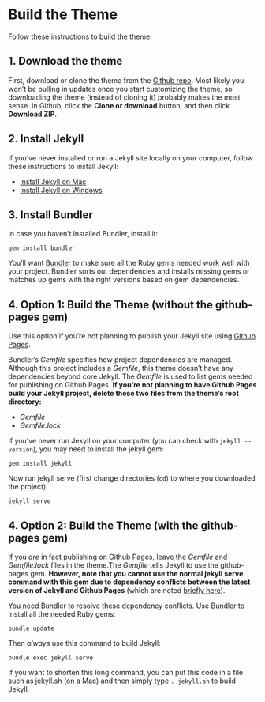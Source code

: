 <h1 id="title1">Build the Theme</h1>

Follow these instructions to build the theme.

<h2 id="title2">1. Download the theme</h2>

First, download or clone the theme from the [Github repo](https://github.com/tomjoht/documentation-theme-jekyll). Most likely you won’t be pulling in updates once you start customizing the theme, so downloading the theme (instead of cloning it) probably makes the most sense. In Github, click the **Clone or download** button, and then click **Download ZIP**.

<h2 id="title3"> 2. Install Jekyll</h2>

If you’ve never installed or run a Jekyll site locally on your computer, follow these instructions to install Jekyll:

- [Install Jekyll on Mac](https://idratherbewriting.com/documentation-theme-jekyll/mydoc_install_jekyll_on_mac.html)
- [Install Jekyll on Windows](https://idratherbewriting.com/documentation-theme-jekyll/mydoc_install_jekyll_on_windows.html)

<h2 id="title4"> 3. Install Bundler</h2>

In case you haven’t installed Bundler, install it:

```
gem install bundler
```

You’ll want [Bundler](http://bundler.io/) to make sure all the Ruby gems needed work well with your project. Bundler sorts out dependencies and installs missing gems or matches up gems with the right versions based on gem dependencies.

<h2 id="title5">4. Option 1: Build the Theme (without the github-pages gem)</h2>

Use this option if you’re not planning to publish your Jekyll site using [Github Pages](https://pages.github.com/).

Bundler’s *Gemfile* specifies how project dependencies are managed. Although this project includes a *Gemfile*, this theme doesn’t have any dependencies beyond core Jekyll. The *Gemfile* is used to list gems needed for publishing on Github Pages. **If you’re not planning to have Github Pages build your Jekyll project, delete these two files from the theme’s root directory:**

- *Gemfile*
- *Gemfile.lock*

If you’ve never run Jekyll on your computer (you can check with `jekyll --version`), you may need to install the jekyll gem:

```
gem install jekyll
```

Now run jekyll serve (first change directories (`cd`) to where you downloaded the project):

```
jekyll serve
```

<h2 id="title6">4. Option 2: Build the Theme (with the github-pages gem)</h2>

If you *are* in fact publishing on Github Pages, leave the *Gemfile* and *Gemfile.lock* files in the theme.The *Gemfile* tells Jekyll to use the github-pages gem. **However, note that you cannot use the normal jekyll serve command with this gem due to dependency conflicts between the latest version of Jekyll and Github Pages** (which are noted [briefly here](https://help.github.com/articles/setting-up-your-github-pages-site-locally-with-jekyll/)).

You need Bundler to resolve these dependency conflicts. Use Bundler to install all the needed Ruby gems:

```
bundle update
```

Then *always* use this command to build Jekyll:

```
bundle exec jekyll serve
```

If you want to shorten this long command, you can put this code in a file such as jekyll.sh (on a Mac) and then simply type `. jekyll.sh` to build Jekyll.
